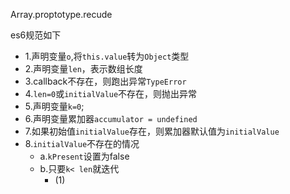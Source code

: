 Array.proptotype.recude

es6规范如下
- 1.声明变量`o`,将`this.value`转为`Object`类型
- 2.声明变量`len`，表示数组长度
- 3.callback不存在，则跑出异常`TypeError`
- 4.`len=0`或`initialValue`不存在，则抛出异常
- 5.声明变量`k=0`;
- 6.声明变量累加器`accumulator = undefined`
- 7.如果初始值`initialValue`存在，则累加器默认值为`initialValue`
- 8.`initialValue`不存在的情况
  - a.`kPresent`设置为false
  - b.只要`k< len`就迭代
    - (1)